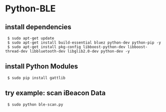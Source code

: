 # Python-BLE

install dependencies 
--------------------
````
 $ sudo apt-get update
 $ sudo apt-get install build-essential bluez python-dev python-pip -y
 $ sudo apt-get install pkg-config libboost-python-dev libboost-thread-dev libbluetooth-dev libglib2.0-dev python-dev -y
````
install Python Modules 
----------------------
````
 $ sudo pip install gattlib
````

try example: scan iBeacon Data
-----------------------------
```
 $ sudo python ble-scan.py
```

